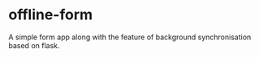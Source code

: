 # offline-form
A simple form app along with the feature of background synchronisation based on flask.


